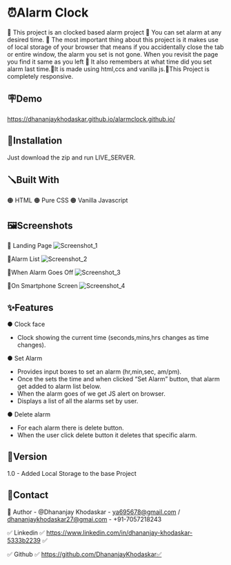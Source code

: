 
# ⏰Alarm Clock 

🔴 This project is an clocked based alarm project 🔴 You can set alarm at any desired time. 🔴 The most important thing about this project is it makes use of local storage of your browser that means if you accidentally close the tab or entire window, the alarm you set is not gone. When you revisit the page you find it same as you left 🔴 It also remembers at what time did you set alarm last time.🔴It is made using html,ccs and vanilla js.🔴This Project is completely responsive.


## 🪧Demo

https://dhananjaykhodaskar.github.io/alarmclock.github.io/


## 📐Installation
Just download the zip and run LIVE_SERVER.
## 🪛Built With
🟠 HTML 🟠 Pure CSS 🟠 Vanilla Javascript
## 🖼️Screenshots
🔴 Landing Page
![Screenshot_1](https://user-images.githubusercontent.com/125384723/218945979-e5b93b71-b410-4347-ac47-e305d5ddbf51.png)

🔴Alarm List
![Screenshot_2](https://user-images.githubusercontent.com/125384723/218946160-9b99d554-9409-42e9-a774-dfeb21c0833f.png)

🔴When Alarm Goes Off
![Screenshot_3](https://user-images.githubusercontent.com/125384723/218946340-ca35fad7-146c-48e2-bf84-f85501067961.png)

🔴On Smartphone Screen
![Screenshot_4](https://user-images.githubusercontent.com/125384723/218946958-b0a60c91-94cf-4c32-9ebc-325d9a874c94.png)



## ✨Features

● Clock face
 
  * Clock showing the current time (seconds,mins,hrs changes as time changes).

● Set Alarm
   * Provides input boxes to set an alarm (hr,min,sec, am/pm).
   * Once the sets the time and when clicked “Set Alarm” button, that alarm get added to alarm list below.
   * When the alarm goes of we get JS alert on browser.
   * Displays a list of all the alarms set by user.

● Delete alarm
* For each alarm there is delete button.
* When the user click delete button it deletes that specific alarm.


## 🚦Version
1.0 - Added Local Storage to the base Project
## 👦Contact
🔗 Author - @Dhananjay Khodaskar - ya695678@gmail.com / dhananjaykhodaskar27@gmai.com - +91-7057218243

✅ Linkedin ✅ https://www.linkedin.com/in/dhananjay-khodaskar-5333b2239 ✅

✅ Github   ✅ https://github.com/DhananjayKhodaskar✅
